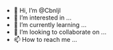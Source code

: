 - 👋 Hi, I’m @Cbnljl
- 👀 I’m interested in ...
- 🌱 I’m currently learning ...
- 💞️ I’m looking to collaborate on ...
- 📫 How to reach me ...

<!---
Cbnljl/Cbnljl is a ✨ special ✨ repository because its `README.md` (this file) appears on your GitHub profile.
You can click the Preview link to take a look at your changes.
--->
